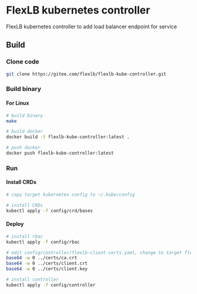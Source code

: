 # FlexLB kubernetes controller

FlexLB kubernetes controller to add load balancer endpoint for service

## Build

### Clone code

```sh
git clone https://gitee.com/flexlb/flexlb-kube-controller.git
```

### Build binary

#### For Linux
```sh
# build binary
make

# build docker
docker build -t flexlb-kube-controller:latest .

# push docker
docker push flexlb-kube-controller:latest
```

### Run

#### Install CRDs

```sh
# copy target kubernetes config to ~/.kube/config

# install CRDs
kubectl apply -f config/crd/bases
```

#### Deploy

```sh
# install rbac
kubectl apply -f config/rbac

# edit config/controller/flexlb-client-certs.yaml, change to target flexlb-api client certificate
base64 -w 0 ../certs/ca.crt
base64 -w 0 ../certs/client.crt
base64 -w 0 ../certs/client.key

# install controller
kubectl apply -f config/controller
```